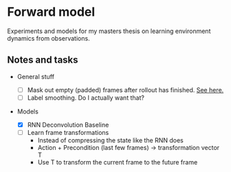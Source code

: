 # Forward model

Experiments and models for my masters thesis on learning environment dynamics from observations.

## Notes and tasks

- General stuff

  - [ ] Mask out empty (padded) frames after rollout has finished. [See here.](https://www.kdnuggets.com/2018/06/taming-lstms-variable-sized-mini-batches-pytorch.html)
  - [ ] Label smoothing. Do I actually want that?

- Models
  - [x] RNN Deconvolution Baseline
  - [ ] Learn frame transformations
    - Instead of compressing the state like the RNN does
    - Action + Precondition (last few frames) -> transformation vector T
    - Use T to transform the current frame to the future frame
